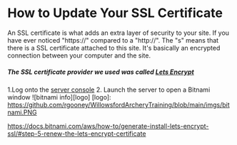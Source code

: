 # How to Update Your SSL Certificate
An SSL certificate is what adds an extra layer of security to your site. If you have ever noticed "https://" compared to a "http://". 
The "s" means that there is a SSL certificate attached to this site. It's basically an encrypted connection between your computer and the site.

##### The SSL certificate provider we used was called [Lets Encrypt](https://letsencrypt.org/)

1.Log onto the [server console](https://aws.amazon.com/console/)
2. Launch the server to open a Bitnami window
![bitnami info][logo]
[logo]: https://github.com/rgooney/WillowsfordArcheryTraining/blob/main/imgs/bitnami.PNG

 https://docs.bitnami.com/aws/how-to/generate-install-lets-encrypt-ssl/#step-5-renew-the-lets-encrypt-certificate


